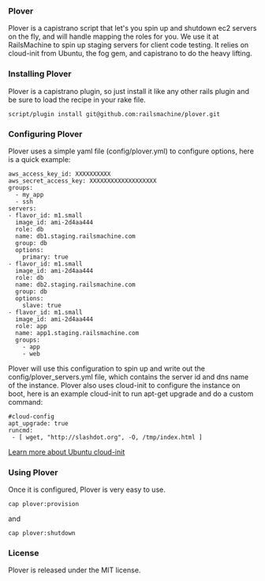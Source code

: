 ### Plover

Plover is a capistrano script that let's you spin up and shutdown ec2 servers on the fly, and will handle mapping the roles for you.  We use it at RailsMachine to spin up staging servers for client code testing.  It relies on cloud-init from Ubuntu, the fog gem, and capistrano to do the heavy lifting.

### Installing Plover

Plover is a capistrano plugin, so just install it like any other rails plugin and be sure to load the recipe in your rake file.

`script/plugin install git@github.com:railsmachine/plover.git`

### Configuring Plover

Plover uses a simple yaml file (config/plover.yml) to configure options, here is a quick example:


    aws_access_key_id: XXXXXXXXXX
    aws_secret_access_key: XXXXXXXXXXXXXXXXXXX
    groups:
      - my_app
      - ssh
    servers:
    - flavor_id: m1.small
      image_id: ami-2d4aa444
      role: db
      name: db1.staging.railsmachine.com
      group: db
      options:
        primary: true
    - flavor_id: m1.small
      image_id: ami-2d4aa444
      role: db
      name: db2.staging.railsmachine.com
      group: db
      options:
        slave: true
    - flavor_id: m1.small
      image_id: ami-2d4aa444
      role: app
      name: app1.staging.railsmachine.com
      groups:
        - app
        - web


Plover will use this configuration to spin up and write out the config/plover_servers.yml file, which contains the server id and dns name of the instance.  Plover also uses cloud-init to configure the instance on boot, here is an example cloud-init to run apt-get upgrade and do a custom command:

    #cloud-config
    apt_upgrade: true
    runcmd:
     - [ wget, "http://slashdot.org", -O, /tmp/index.html ]
     
[Learn more about Ubuntu cloud-init](https://help.ubuntu.com/community/CloudInit)

### Using Plover

Once it is configured, Plover is very easy to use.

`cap plover:provision`

and

`cap plover:shutdown`

### License

Plover is released under the MIT license.
